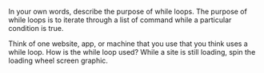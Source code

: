 In your own words, describe the purpose of while loops.
The purpose of while loops is to iterate through a list of command while a particular condition is true.

Think of one website, app, or machine that you use that you think uses a while loop. How is the while loop used? 
While a site is still loading, spin the loading wheel screen graphic.